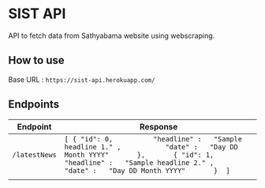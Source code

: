 # SIST API
API to fetch data from Sathyabama website using webscraping.

## How to use

Base URL : `https://sist-api.herokuapp.com/`

## Endpoints

| Endpoint    | Response                                                                                                                                                                                                                         |
|-------------|----------------------------------------------------------------------------------------------------------------------------------------------------------------------------------------------------------------------------------|
| `/latestNews` |  `[ { "id": 0,          "headline" :   "Sample headline 1." ,           "date" :   "Day DD Month YYYY"       },       { "id": 1,          "headline" :   "Sample headline 2." ,           "date" :   "Day DD Month YYYY"       }  ]` |
|             |                                                                                                                                                                                                                                  |

